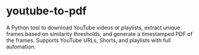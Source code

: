 # youtube-to-pdf
A Python tool to download YouTube videos or playlists, extract unique frames based on similarity thresholds, and generate a timestamped PDF of the frames. Supports YouTube URLs, Shorts, and playlists with full automation.
